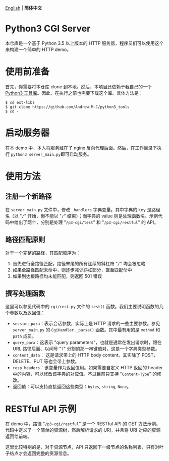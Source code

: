 [English](https://github.com/Andrew-M-C/python3-cgi-server) | **简体中文**

# Python3 CGI Server

本仓库是一个基于 Python 3.5 以上版本的 HTTP 服务器，程序员们可以使用这个来构建一个简单的 HTTP demo。

# 使用前准备

首先，你需要将本仓库 clone 到本地。然后，本项目还依赖于我自己的一个 [Python3 工具库](https://github.com/Andrew-M-C/python3_tools)。因此，在执行之前也需要下载这个库。具体方法是：

```
$ cd ext-libs
$ git clone https://github.com/Andrew-M-C/python3_tools
$ cd -
```

# 启动服务器

在本 demo 中，本人将服务藏在了 nginx 反向代理后面。然后，在工作目录下执行 `python3 server_main.py`即可启动服务。

# 使用方法

## 注册一个新路径

在 `server_main.py` 文件中，修改 `_handlers` 字典变量。其中字典的 key 是路径名（以 "`/`" 开始，但不能以 "`/`" 结束）；而字典的 value 则是处理函数名。示例代码中给出了两个，分别是处理 "`/p3-cgi/test`" 和 "`/p3-cgi/restful`" 的 API。

## 路径匹配原则

对于一个完整的路径，其匹配顺序为：

1. 首先进行全路径匹配，路径末尾的所有连续的斜杠符 "`/`" 均会被忽略
2. 如果全路径匹配未命中，则逐步减少斜杠部分，直至匹配命中
3. 如果到达根路径均未能匹配，则返回 501 错误

## 撰写处理函数

这里可以参见代码中的 `cgi/rest.py` 文件的 `test()` 函数。我们主要说明函数的几个参数以及返回值：

- `session_para`：表示会话参数，实际上是 HTTP 请求的一些主要参数。参见 `server_main.py` 的 `CgiHandler._parse()` 函数。其中最有用的是 `method` 和 `path` 成员。
- `query_para`：这表示 "query parameters"，也就是通常在发出请求时，跟在 URL 路径后面、以问号 "`?`" 分割的那一串键值对。这是一个字典类型参数。
- `content_data`： 这是请求带上的 HTTP body content。其实除了 POST，DELETE、PUT 等也会带上参数。
- `resp_headers`：该变量作为返回值用。如果需要自定义 HTTP 返回的 header 中的内容，可以修改该字典的对应值。不过目前只支持 "`Content-Type`" 的修改。
- 返回值：可以支持直接返回这些类型：`bytes`, `string`, `None`。

# RESTful API 示例

在 demo 中，路径 "`/p3-cgi/restful`" 是一个 RESTful API 的 GET 方法示例。代码中定义了一个简单的资源树，然后解析请求的 URI，并且将 URI 对应的资源返回给前端。

这里比较特别的是，对于资源节点，API 只返回下一级节点的名称列表，只有对叶子结点才会返回完整的资源信息。